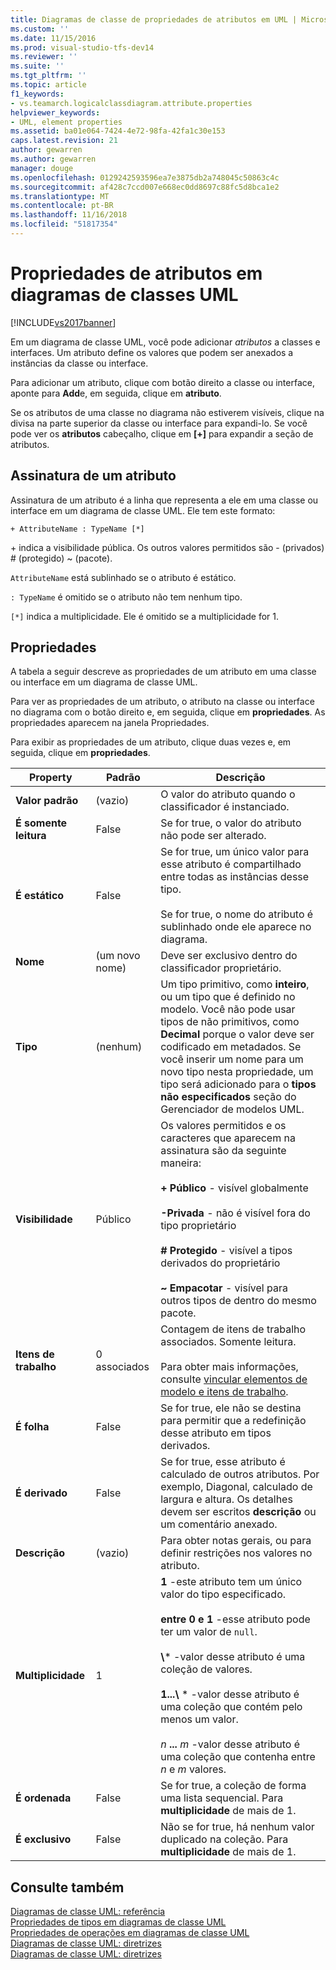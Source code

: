 ```yaml
---
title: Diagramas de classe de propriedades de atributos em UML | Microsoft Docs
ms.custom: ''
ms.date: 11/15/2016
ms.prod: visual-studio-tfs-dev14
ms.reviewer: ''
ms.suite: ''
ms.tgt_pltfrm: ''
ms.topic: article
f1_keywords:
- vs.teamarch.logicalclassdiagram.attribute.properties
helpviewer_keywords:
- UML, element properties
ms.assetid: ba01e064-7424-4e72-98fa-42fa1c30e153
caps.latest.revision: 21
author: gewarren
ms.author: gewarren
manager: douge
ms.openlocfilehash: 0129242593596ea7e3875db2a748045c50863c4c
ms.sourcegitcommit: af428c7ccd007e668ec0dd8697c88fc5d8bca1e2
ms.translationtype: MT
ms.contentlocale: pt-BR
ms.lasthandoff: 11/16/2018
ms.locfileid: "51817354"
---
```

# <a name="properties-of-attributes-on-uml-class-diagrams"></a>Propriedades de atributos em diagramas de classes UML
[!INCLUDE[vs2017banner](../includes/vs2017banner.md)]

Em um diagrama de classe UML, você pode adicionar *atributos* a classes e interfaces. Um atributo define os valores que podem ser anexados a instâncias da classe ou interface.  

 Para adicionar um atributo, clique com botão direito a classe ou interface, aponte para **Add**e, em seguida, clique em **atributo**.  

 Se os atributos de uma classe no diagrama não estiverem visíveis, clique na divisa na parte superior da classe ou interface para expandi-lo. Se você pode ver os **atributos** cabeçalho, clique em **[+]** para expandir a seção de atributos.  

## <a name="signature-of-an-attribute"></a>Assinatura de um atributo  
 Assinatura de um atributo é a linha que representa a ele em uma classe ou interface em um diagrama de classe UML. Ele tem este formato:  

```  
+ AttributeName : TypeName [*]  
```  

 \+ indica a visibilidade pública. Os outros valores permitidos são - (privados) # (protegido) ~ (pacote).  

 `AttributeName` está sublinhado se o atributo é estático.  

 `: TypeName` é omitido se o atributo não tem nenhum tipo.  

 `[*]` indica a multiplicidade. Ele é omitido se a multiplicidade for 1.  

## <a name="properties"></a>Propriedades  
 A tabela a seguir descreve as propriedades de um atributo em uma classe ou interface em um diagrama de classe UML.  

 Para ver as propriedades de um atributo, o atributo na classe ou interface no diagrama com o botão direito e, em seguida, clique em **propriedades**. As propriedades aparecem na janela Propriedades.  

 Para exibir as propriedades de um atributo, clique duas vezes e, em seguida, clique em **propriedades**.  


|   **Property**    | **Padrão**  |                                                                                                                                                                                                         Descrição                                                                                                                                                                                                          |
|-------------------|--------------|------------------------------------------------------------------------------------------------------------------------------------------------------------------------------------------------------------------------------------------------------------------------------------------------------------------------------------------------------------------------------------------------------------------------------|
| **Valor padrão** |   (vazio)    |                                                                                                                                                                               O valor do atributo quando o classificador é instanciado.                                                                                                                                                                                |
| **É somente leitura**  |    False     |                                                                                                                                                                                    Se for true, o valor do atributo não pode ser alterado.                                                                                                                                                                                    |
|   **É estático**   |    False     |                                                                                                                    Se for true, um único valor para esse atributo é compartilhado entre todas as instâncias desse tipo.<br /><br /> Se for true, o nome do atributo é sublinhado onde ele aparece no diagrama.                                                                                                                    |
|     **Nome**      | (um novo nome) |                                                                                                                                                                                        Deve ser exclusivo dentro do classificador proprietário.                                                                                                                                                                                        |
|     **Tipo**      |    (nenhum)    |                                                Um tipo primitivo, como **inteiro**, ou um tipo que é definido no modelo. Você não pode usar tipos de não primitivos, como **Decimal** porque o valor deve ser codificado em metadados. Se você inserir um nome para um novo tipo nesta propriedade, um tipo será adicionado para o **tipos não especificados** seção do Gerenciador de modelos UML.                                                 |
|  **Visibilidade**   |    Público    |                                     Os valores permitidos e os caracteres que aparecem na assinatura são da seguinte maneira:<br /><br /> **+ Público** - visível globalmente<br /><br /> **-Privada** - não é visível fora do tipo proprietário<br /><br /> **# Protegido** - visível a tipos derivados do proprietário<br /><br /> **~ Empacotar** - visível para outros tipos de dentro do mesmo pacote.                                      |
|  **Itens de trabalho**   | 0 associados |                                                                                                                          Contagem de itens de trabalho associados. Somente leitura.<br /><br /> Para obter mais informações, consulte [vincular elementos de modelo e itens de trabalho](../modeling/link-model-elements-and-work-items.md).                                                                                                                           |
|    **É folha**    |    False     |                                                                                                                                                                    Se for true, ele não se destina para permitir que a redefinição desse atributo em tipos derivados.                                                                                                                                                                     |
|  **É derivado**   |    False     |                                                                                                              Se for true, esse atributo é calculado de outros atributos. Por exemplo, Diagonal, calculado de largura e altura. Os detalhes devem ser escritos **descrição** ou um comentário anexado.                                                                                                              |
|  **Descrição**  |   (vazio)    |                                                                                                                                                                        Para obter notas gerais, ou para definir restrições nos valores no atributo.                                                                                                                                                                        |
| **Multiplicidade**  |      1       | **1** -este atributo tem um único valor do tipo especificado.<br /><br /> **entre 0 e 1** -esse atributo pode ter um valor de `null`.<br /><br /> **\\**\* -valor desse atributo é uma coleção de valores.<br /><br /> **1...\\**  \* -valor desse atributo é uma coleção que contém pelo menos um valor.<br /><br /> *n* **...** *m* -valor desse atributo é uma coleção que contenha entre *n* e *m* valores. |
|  **É ordenada**   |    False     |                                                                                                                                                                    Se for true, a coleção de forma uma lista sequencial. Para **multiplicidade** de mais de 1.                                                                                                                                                                     |
|   **É exclusivo**   |    False     |                                                                                                                                                                Não se for true, há nenhum valor duplicado na coleção. Para **multiplicidade** de mais de 1.                                                                                                                                                                |

## <a name="see-also"></a>Consulte também  
 [Diagramas de classe UML: referência](../modeling/uml-class-diagrams-reference.md)   
 [Propriedades de tipos em diagramas de classe UML](../modeling/properties-of-types-on-uml-class-diagrams.md)   
 [Propriedades de operações em diagramas de classe UML](../modeling/properties-of-operations-on-uml-class-diagrams.md)   
 [Diagramas de classe UML: diretrizes](../modeling/uml-class-diagrams-guidelines.md)   
 [Diagramas de classe UML: diretrizes](../modeling/uml-class-diagrams-guidelines.md)



